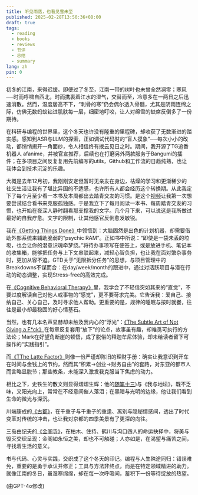 ```yaml
---
title: 听见雨落，也看见雪未至
published: 2025-02-28T13:50:36+08:00
draft: true
tags:
  - reading
  - books
  - reviews
  - 书评
  - 总结
  - summary
lang: zh
pin: 0
---
```


初冬的江南，来得迟缓。即便过了冬至，江南一带的树叶也未曾全然凋零；寒风──时而呼啸自西北，时而携裹着江水的湿气，交替而至，冷意多在一两日之后迅速消散。然而，湿度居高不下，“刺骨的寒”仍会偶尔透入骨髓，尤其是阴雨连绵之际，仿佛无数蚂蚁钻进肌肤每一层，细密地叮咬，让人对绵雪的缺席反倒多了一份期待。

在科研与编程的世界里，这个冬天也许没有隆重的里程碑，却收获了无数渐进的踏实感。感知到ASR与LLM的探索，正如调试代码时的“盲人摸象”──每次小小的改动，都悄悄揭开一角面纱，令人相信终有拨云见日之时。期间，我开源了TG追番机器人 afanime，并被官宣推荐，后续也在打磨另外两款服务于Bangumi的插件；在多项目之间反复复用先前编写的utils，Github和工作流的日趋纯熟，也让我体会到技术沉淀的乐趣。

大概是去年12月初，我刚刚安定但暂时无亲友在身边，枯燥的学习和更渐稀少的社交生活让我有了堪比异国的不适感，也许所有人都会经历这个转换期。从此我定下了每个月至少看一本书及本周都出去踏青交友的习惯。是这个[视频](https://www.bilibili.com/video/BV1UMqZYVEMU/)让我第一次想要尝试结合看书来克服孤独感。于是我立下了每月阅读一本书、每周踏青交友的习惯，也开始在夜深人静时翻看那支撑我的文字。几个月下来，可以说这是我所做过最好的自我疗愈。文字的限制，让其他感官反倒愈发敏锐。

我在[《Getting Things Done》](https://www.goodreads.com/book/show/55742256)中领悟到：大脑固然是出色的计划机器，却需要借助外部系统来辅助脆弱的“psychic RAM”。正如书中所说：“即使是一袋未丢的垃圾，也会让你的潜意识魂牵梦绕。”将待办事项写在便签上，或是放进手机、笔记本的收集箱，能够把任务与上下文串联起来，减轻心智负担，也让我在面对繁杂事务时，更加从容不迫。GTD关于“无限拆分任务”的思想，与项目管理中的Breakdowns不谋而合：在day/week/month的跟进中，通过对活跃项目与潜在行动的动态调整，实现Stress-free的高效完成。

在[《Cognitive Behavioral Therapy》](https://www.goodreads.com/book/show/55742256)里，我学会了不轻信突如其来的“直觉”，不要过度解读自己对他人或事物的“感觉”，更不要苛求完美。它告诉我：爱自己、接纳自己、关心自己，及时寻求他人帮助。更重要的是，规律的睡眠与按时就餐，往往是最小却最稳固的好心情基石。

当然，也有几本名声显赫却未触及我内心的“浮光”：[《The Subtle Art of Not Giving a F\*ck》](https://www.goodreads.com/book/show/28257707-the-subtle-art-of-not-giving-a-f-ck)在每章反复套用“放下”的论点，故事虽有趣，却难觅可执行的方法论；Mark在好望角断崖的顿悟，成了脱俗的释迦牟尼体验，却未给读者留下可操作的“实践指引”。

而[《TThe Latte Factor》](https://www.goodreads.com/book/show/42672465-the-latte-factor)则像一份严谨却陈旧的理财手册：确实让我意识到开车在时间与金钱上的节约，然而其“积累→创业→财务自由”的套路，对东亚的都市人而言略显脱节；那些教条，未能深入激发我克服当下焦虑的动力。

相比之下，史铁生的散文则显得熠熠生辉：他的[随笔十三](https://www.douban.com/doubanapp/dispatch/book/2058479))与《我与地坛》，既不乏味，又阳光向上，常常在不经意间催人落泪；在黑暗与光明的边缘，他让我们看到生命的微光与深沉。

川端康成的[《古都》](https://www.douban.com/doubanapp/dispatch/book/25788092)，在千重子与千重子的重逢、离别与隐秘情感间，透出了时代变革对传统的冲击，也让我对京都的四季美景有了更深的向往。

三岛由纪夫的[《金阁寺》](https://book.douban.com/subject/3391248)，在柏木、住持、鹤川与沟口四人的命运抉择中，将美与毁灭交织呈现：金阁如永恒之美，却也不可触碰；人亦如是，在渴望与痛苦之间，寻找着生活的意义。

书与代码、心灵与实践，交织成了这个冬天的印记。编程与人生殊途同归：错误难免，重要的是勇于承认并修正；工具与方法非终点，而是在特定领域精进的助力。就像江南的冬日，虽湿寒绵绵，却在每一次呼吸间，蓄积下一份等待绽放的热望。

(由GPT-4o修改)
